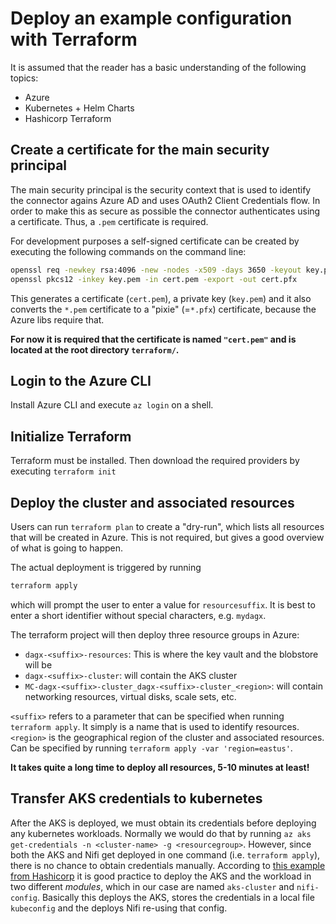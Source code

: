 # Deploy an example configuration with Terraform

It is assumed that the reader has a basic understanding of the following topics:
- Azure
- Kubernetes + Helm Charts
- Hashicorp Terraform

## Create a certificate for the main security principal
The main security principal is the security context that is used to identify the connector agains Azure AD and uses OAuth2 Client Credentials flow.
In order to make this as secure as possible the connector authenticates using a certificate. Thus, a `.pem` certificate is required.

For development purposes a self-signed certificate can be created by executing the following commands on the command line:
```bash
openssl req -newkey rsa:4096 -new -nodes -x509 -days 3650 -keyout key.pem -out cert.pem
openssl pkcs12 -inkey key.pem -in cert.pem -export -out cert.pfx
```
This generates a certificate (`cert.pem`), a private key (`key.pem`) and it also converts the `*.pem` certificate to a "pixie" (=`*.pfx`) certificate, because the Azure
libs require that.

**For now it is required that the certificate is named `"cert.pem"` and is located at the root directory `terraform/`.**

## Login to the Azure CLI
Install Azure CLI and execute `az login` on a shell.

## Initialize Terraform
Terraform must be installed. Then download the required providers by executing `terraform init`

## Deploy the cluster and associated resources
Users can run `terraform plan` to create a "dry-run", which lists all resources that will be created in Azure. This is not required, but gives a good
overview of what is going to happen.

The actual deployment is triggered by running 
```bash
terraform apply
```
which will prompt the user to enter a value for `resourcesuffix`. It is best to enter a short identifier without special characters, e.g. `mydagx`. 
 
The terraform project will then deploy three resource groups in Azure:
-  `dagx-<suffix>-resources`: This is where the key vault and the blobstore will be
- `dagx-<suffix>-cluster`: will contain the AKS cluster
- `MC-dagx-<suffix>-cluster_dagx-<suffix>-cluster_<region>`: will contain networking resources, virtual disks, scale sets, etc.

`<suffix>` refers to a parameter that can be specified when running `terraform apply`. It simply is a name that is used to identify resources.
`<region>` is the geographical region of the cluster and associated resources. Can be specified by running `terraform apply -var 'region=eastus'`.

**It takes quite a long time to deploy all resources, 5-10 minutes at least!**

## Transfer AKS credentials to kubernetes
After the AKS is deployed, we must obtain its credentials before deploying any kubernetes workloads. Normally we would do that by running 
`az aks get-credentials -n <cluster-name> -g <resourcegroup>`.
However, since both the AKS and Nifi get deployed in one command (i.e. `terraform apply`), there is no chance to obtain credentials manually. According to
[this example from Hashicorp](https://github.com/hashicorp/terraform-provider-kubernetes/blob/main/_examples/aks/main.tf) it is good practice to deploy the AKS
and the workload in two different _modules_, which in our case are named `aks-cluster` and `nifi-config`. Basically this deploys the AKS, stores the credentials in a 
local file `kubeconfig` and the deploys Nifi re-using that config. 
